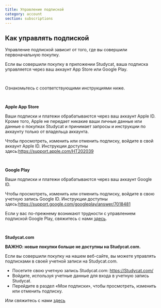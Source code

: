 ```yaml
---
title: Управление подпиской
category: account
section: subscriptions
---
```

## Как управлять подпиской

Управление подпиской зависит от того, где вы совершили первоначальную покупку.

Если вы совершили покупку в приложении Studycat, ваша подписка управляется через ваш аккаунт App Store или Google Play.

 

Ознакомьтесь с соответствующими инструкциями ниже.

 

**Apple App Store**

Ваши подписки и платежи обрабатываются через ваш аккаунт Apple ID. Кроме того, Apple не передает никакие ваши личные данные или данные о покупках Studycat и принимает запросы и инструкции по аккаунту только от владельца аккаунта.

Чтобы просмотреть, изменить или отменить подписку, войдите в свой аккаунт Apple ID. Инструкции доступны здесь:<https://support.apple.com/HT202039>

 

**Google Play**

Ваши подписки и платежи обрабатываются через ваш аккаунт Google ID.

Чтобы просмотреть, изменить или отменить подписку, войдите в свою учетную запись Google ID. Инструкции доступны здесь:<https://support.google.com/googleplay/answer/7018481>

Если у вас по-прежнему возникают трудности с управлением подпиской Google Play, свяжитесь с нами [здесь](https://help.Studycat.com/hc/en-us/requests/new).

 

**Studycat.com**

**ВАЖНО: новые покупки больше не доступны на Studycat.com.**

Если вы совершили покупку на нашем веб-сайте, вы можете управлять подписками в своей учетной записи на Studycat.com.

* Посетите свою учетную запись Studycat.com: <https://Studycat.com/>
* Войдите, используя учетные данные для входа в учетную запись Studycat.
* Перейдите в раздел «Мои подписки», чтобы просмотреть, изменить или отменить подписку.

Или свяжитесь с нами [здесь](https://help.Studycat.com/hc/en-us/requests/new)